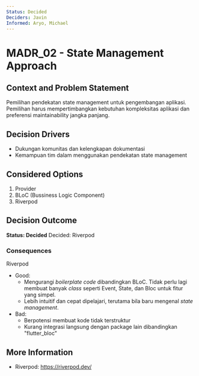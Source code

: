 ```yaml
---
Status: Decided
Deciders: Javin
Informed: Aryo, Michael
---
```


# MADR_02 - State Management Approach

## Context and Problem Statement

Pemilihan pendekatan state management untuk pengembangan aplikasi. Pemilihan harus mempertimbangkan kebutuhan kompleksitas aplikasi dan preferensi maintainability jangka panjang.  

## Decision Drivers

- Dukungan komunitas dan kelengkapan dokumentasi
- Kemampuan tim dalam menggunakan pendekatan state management

## Considered Options

1. Provider
1. BLoC (Bussiness Logic Component)
1. Riverpod

## Decision Outcome

**Status: Decided**
Decided: Riverpod

### Consequences

Riverpod
- Good:
    - Mengurangi _boilerplate code_ dibandingkan BLoC. Tidak perlu lagi membuat banyak _class_ seperti Event, State, dan Bloc untuk fitur yang simpel.
    - Lebih intuitif dan cepat dipelajari, terutama bila baru mengenal _state management_.
- Bad:
    - Berpotensi membuat kode tidak terstruktur
    - Kurang integrasi langsung dengan package lain dibandingkan "flutter_bloc"

## More Information
- Riverpod: https://riverpod.dev/
